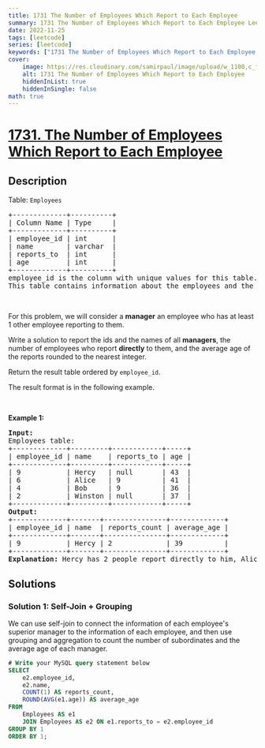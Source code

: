 ```yaml
---
title: 1731 The Number of Employees Which Report to Each Employee
summary: 1731 The Number of Employees Which Report to Each Employee LeetCode Solution Explained
date: 2022-11-25
tags: [leetcode]
series: [leetcode]
keywords: ["1731 The Number of Employees Which Report to Each Employee LeetCode Solution Explained in all languages", "1731 The Number of Employees Which Report to Each Employee", "LeetCode", "leetcode solution in Python3 C++ Java Go PHP Ruby Swift TypeScript Rust C# JavaScript C", "GeeksforGeeks", "InterviewBit", "Coding Ninjas", "HackerRank", "HackerEarth", "CodeChef", "TopCoder", "AlgoExpert", "freeCodeCamp", "Codeforces", "GitHub", "AtCoder", "Samir Paul"]
cover:
    image: https://res.cloudinary.com/samirpaul/image/upload/w_1100,c_fit,co_rgb:FFFFFF,l_text:Arial_75_bold:1731 The Number of Employees Which Report to Each Employee - Solution Explained/problem-solving.webp
    alt: 1731 The Number of Employees Which Report to Each Employee
    hiddenInList: true
    hiddenInSingle: false
math: true
---
```



# [1731. The Number of Employees Which Report to Each Employee](https://leetcode.com/problems/the-number-of-employees-which-report-to-each-employee)


## Description

<p>Table: <code>Employees</code></p>

<pre>
+-------------+----------+
| Column Name | Type     |
+-------------+----------+
| employee_id | int      |
| name        | varchar  |
| reports_to  | int      |
| age         | int      |
+-------------+----------+
employee_id is the column with unique values for this table.
This table contains information about the employees and the id of the manager they report to. Some employees do not report to anyone (reports_to is null). 
</pre>

<p>&nbsp;</p>

<p>For this problem, we will consider a <strong>manager</strong> an employee who has at least 1 other employee reporting to them.</p>

<p>Write a solution to report the ids and the names of all <strong>managers</strong>, the number of employees who report <strong>directly</strong> to them, and the average age of the reports rounded to the nearest integer.</p>

<p>Return the result table ordered by <code>employee_id</code>.</p>

<p>The&nbsp;result format is in the following example.</p>

<p>&nbsp;</p>
<p><strong class="example">Example 1:</strong></p>

<pre>
<strong>Input:</strong> 
Employees table:
+-------------+---------+------------+-----+
| employee_id | name    | reports_to | age |
+-------------+---------+------------+-----+
| 9           | Hercy   | null       | 43  |
| 6           | Alice   | 9          | 41  |
| 4           | Bob     | 9          | 36  |
| 2           | Winston | null       | 37  |
+-------------+---------+------------+-----+
<strong>Output:</strong> 
+-------------+-------+---------------+-------------+
| employee_id | name  | reports_count | average_age |
+-------------+-------+---------------+-------------+
| 9           | Hercy | 2             | 39          |
+-------------+-------+---------------+-------------+
<strong>Explanation:</strong> Hercy has 2 people report directly to him, Alice and Bob. Their average age is (41+36)/2 = 38.5, which is 39 after rounding it to the nearest integer.
</pre>

## Solutions

### Solution 1: Self-Join + Grouping

We can use self-join to connect the information of each employee's superior manager to the information of each employee, and then use grouping and aggregation to count the number of subordinates and the average age of each manager.

<!-- tabs:start -->

```sql
# Write your MySQL query statement below
SELECT
    e2.employee_id,
    e2.name,
    COUNT(1) AS reports_count,
    ROUND(AVG(e1.age)) AS average_age
FROM
    Employees AS e1
    JOIN Employees AS e2 ON e1.reports_to = e2.employee_id
GROUP BY 1
ORDER BY 1;
```

<!-- tabs:end -->

<!-- end -->

